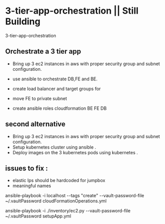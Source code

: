 # 3-tier-app-orchestration || Still Building 
3-tier-app-orchestration


##  Orchestrate a 3 tier app 

* Bring up 3 ec2 instances in aws with proper security group and subnet configuration. 
* use ansible to orchestrate DB,FE and BE.        
* create load balancer and target groups for 
* move FE to private subnet 

* create ansible roles 
cloudformation 
BE 
FE
DB 



## second alternative 
* Bring up 3 ec2 instances in aws with proper security group and subnet configuration.
* Setup kubernetes cluster using ansible .
* Deploy images on the 3 kubernetes pods using kubernetes .


## issues to fix :
* elastic Ips should be hardcoded for jumpbox 
* meaningful names 





ansible-playbook -i localhost --tags "create"  --vault-password-file ~/.vaultPassword cloudFormationOperations.yml

ansible-playbook  -i ./inventory/ec2.py --vault-password-file ~/.vaultPassword setupApp.yml



